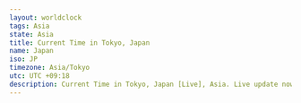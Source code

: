 ```yaml
---
layout: worldclock
tags: Asia
state: Asia
title: Current Time in Tokyo, Japan
name: Japan
iso: JP
timezone: Asia/Tokyo
utc: UTC +09:18
description: Current Time in Tokyo, Japan [Live], Asia. Live update now time in Tokyo, timezone Asia/Tokyo, UTC +09:18, Country ISO code & Current Local Time.
---
```


